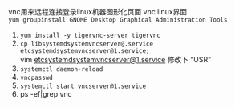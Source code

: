 vnc用来远程连接登录linux机器图形化页面
vnc linux界面  
`yum groupinstall GNOME Desktop Graphical Administration Tools`

1. `yum install -y tigervnc-server tigervnc`  
2. `cp libsystemdsystemvncserver@.service etcsystemdsystemvncserver@1.service;`  
    vim etcsystemdsystemvncserver@1.service 修改下 “USR”  
3. `systemctl daemon-reload`  
4. `vncpasswd`  
5. `systemctl start vncserver@1.service`  
6. ps -ef|grep vnc
